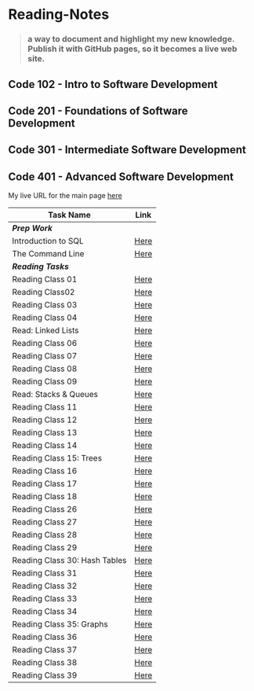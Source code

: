 # Reading-Notes

> ### a way to document and highlight my new knowledge. Publish it with GitHub pages, so it becomes a live web site.

## Code 102 - Intro to Software Development

## Code 201 - Foundations of Software Development

## Code 301 - Intermediate Software Development

## Code 401 - Advanced Software Development

My live URL for the main page [here](https://shathaalrayyani.github.io/reading-notes/) 

| Task Name                     | Link                                                                                                   |
|-------------------------------|--------------------------------------------------------------------------------------------------------|
| ***Prep Work***               ||     |
| Introduction to SQL           | [Here](https://shathaalrayyani.github.io/reading-notes/prep-work/introduction-to-SQL/SQL-summary.html) |
| The Command Line              | [Here](https://shathaalrayyani.github.io/reading-notes/prep-work/The-Command-Line.html)                |
| ***Reading Tasks***           ||     |
| Reading Class 01              | [Here](https://shathaalrayyani.github.io/reading-notes/Reading-Classes/class01.html)                   |
| Reading Class02               | [Here](https://shathaalrayyani.github.io/reading-notes/Reading-Classes/Reading-Class02.html)           |
| Reading Class 03              | [Here](https://shathaalrayyani.github.io/reading-notes/Reading-Classes/Reading-class03.html)           |
| Reading Class 04              | [Here](https://shathaalrayyani.github.io/reading-notes/Reading-Classes/Reading-class04.html)           |
| Read: Linked Lists            | [Here](https://shathaalrayyani.github.io/reading-notes/Reading-Classes/Read-Linked-Lists.html)         |
| Reading Class 06              | [Here](https://shathaalrayyani.github.io/reading-notes/Reading-Classes/Reading-class06.html)           |
| Reading Class 07              | [Here](https://shathaalrayyani.github.io/reading-notes/Reading-Classes/Reading-class07.html)           |
| Reading Class 08              | [Here](https://shathaalrayyani.github.io/reading-notes/Reading-Classes/Reading-class08.html)           |
| Reading Class 09              | [Here](https://shathaalrayyani.github.io/reading-notes/Reading-Classes/Reading-class09.html)           |
| Read: Stacks & Queues         | [Here](https://shathaalrayyani.github.io/reading-notes/Reading-Classes/Read_Stacks_Queues.html)        |
| Reading Class 11              | [Here](https://shathaalrayyani.github.io/reading-notes/Reading-Classes/Reading-class11.html)           |
| Reading Class 12              | [Here](https://shathaalrayyani.github.io/reading-notes/Reading-Classes/Reading-class12.html)           |
| Reading Class 13              | [Here](https://shathaalrayyani.github.io/reading-notes/Reading-Classes/Reading-class13.html)           |
| Reading Class 14              | [Here](https://shathaalrayyani.github.io/reading-notes/Reading-Classes/Reading-class14.html)           |
| Reading Class 15: Trees       | [Here](https://shathaalrayyani.github.io/reading-notes/Reading-Classes/Trees.html)                     |
| Reading Class 16              | [Here](https://shathaalrayyani.github.io/reading-notes/Reading-Classes/Reading-class16.html)           |
| Reading Class 17              | [Here](https://shathaalrayyani.github.io/reading-notes/Reading-Classes/Reading-class17.html)           |
| Reading Class 18              | [Here](https://shathaalrayyani.github.io/reading-notes/Reading-Classes/Reading-class18.html)           |
| Reading Class 26              | [Here](https://shathaalrayyani.github.io/reading-notes/Reading-Classes/Reading-class26.html)           |
| Reading Class 27              | [Here](https://shathaalrayyani.github.io/reading-notes/Reading-Classes/Reading-class27.html)           |
| Reading Class 28              | [Here](https://shathaalrayyani.github.io/reading-notes/Reading-Classes/Reading-class28.html)           |
| Reading Class 29              | [Here](https://shathaalrayyani.github.io/reading-notes/Reading-Classes/Reading-class29.html)           |
| Reading Class 30: Hash Tables | [Here](https://shathaalrayyani.github.io/reading-notes/Reading-Classes/Hash_Tables.html)               |
| Reading Class 31              | [Here](https://shathaalrayyani.github.io/reading-notes/Reading-Classes/Reading-class31.html)           |
| Reading Class 32              | [Here](https://shathaalrayyani.github.io/reading-notes/Reading-Classes/Reading-class32.html)           |
| Reading Class 33              | [Here](https://shathaalrayyani.github.io/reading-notes/Reading-Classes/Reading-class33.html)           |
| Reading Class 34              | [Here](https://shathaalrayyani.github.io/reading-notes/Reading-Classes/Reading-class34.html)           |
| Reading Class 35: Graphs      | [Here](https://shathaalrayyani.github.io/reading-notes/Reading-Classes/Reading-class35.html)           |
| Reading Class 36              | [Here](https://shathaalrayyani.github.io/reading-notes/Reading-Classes/Reading-class36.html)           |
| Reading Class 37              | [Here](https://shathaalrayyani.github.io/reading-notes/Reading-Classes/Reading-class37.html)           |
| Reading Class 38              | [Here](https://shathaalrayyani.github.io/reading-notes/Reading-Classes/Reading-class38.html)           |
| Reading Class 39              | [Here](https://shathaalrayyani.github.io/reading-notes/Reading-Classes/Reading-class39.html)           |
